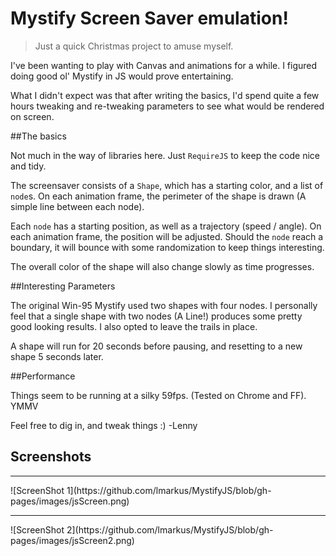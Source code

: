Mystify Screen Saver emulation!
===============================

> Just a quick Christmas project to amuse myself.

 I've been wanting to play with Canvas and animations for a while. I figured doing good ol' Mystify in JS would prove entertaining.

 What I didn't expect was that after writing the basics, I'd spend quite a few hours tweaking and re-tweaking parameters to see what would be rendered on screen.


##The basics

 Not much in the way of libraries here. Just `RequireJS` to keep the code nice and tidy.

 The screensaver consists of a `Shape`, which has a starting color, and a list of `node`s.
 On each animation frame, the perimeter of the shape is drawn (A simple line between each node).

 Each `node` has a starting position, as well as a trajectory (speed / angle).  On each animation frame, the position will be adjusted.
 Should the `node` reach a boundary, it will bounce with some randomization to keep things interesting.

 The overall color of the shape will also change slowly as time progresses.

##Interesting Parameters

 The original Win-95 Mystify used two shapes with four nodes. I personally feel that a single shape with two nodes (A Line!)
 produces some pretty good looking results. I also opted to leave the trails in place.

 A shape will run for 20 seconds before pausing, and resetting to a new shape 5 seconds later.

##Performance

 Things seem to be running at a silky 59fps. (Tested on Chrome and FF). YMMV

 Feel free to dig in, and tweak things :)
 -Lenny

## Screenshots

 <hr>
 ![ScreenShot 1](https://github.com/lmarkus/MystifyJS/blob/gh-pages/images/jsScreen.png)
 <hr>
 ![ScreenShot 2](https://github.com/lmarkus/MystifyJS/blob/gh-pages/images/jsScreen2.png)




